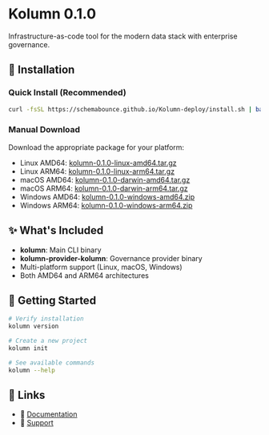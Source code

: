 # Kolumn 0.1.0

Infrastructure-as-code tool for the modern data stack with enterprise governance.

## 🚀 Installation

### Quick Install (Recommended)
```bash
curl -fsSL https://schemabounce.github.io/Kolumn-deploy/install.sh | bash
```

### Manual Download
Download the appropriate package for your platform:
- Linux AMD64: [kolumn-0.1.0-linux-amd64.tar.gz](https://github.com/schemabounce/Kolumn-deploy/releases/download/v0.1.0/kolumn-0.1.0-linux-amd64.tar.gz)
- Linux ARM64: [kolumn-0.1.0-linux-arm64.tar.gz](https://github.com/schemabounce/Kolumn-deploy/releases/download/v0.1.0/kolumn-0.1.0-linux-arm64.tar.gz)
- macOS AMD64: [kolumn-0.1.0-darwin-amd64.tar.gz](https://github.com/schemabounce/Kolumn-deploy/releases/download/v0.1.0/kolumn-0.1.0-darwin-amd64.tar.gz)
- macOS ARM64: [kolumn-0.1.0-darwin-arm64.tar.gz](https://github.com/schemabounce/Kolumn-deploy/releases/download/v0.1.0/kolumn-0.1.0-darwin-arm64.tar.gz)
- Windows AMD64: [kolumn-0.1.0-windows-amd64.zip](https://github.com/schemabounce/Kolumn-deploy/releases/download/v0.1.0/kolumn-0.1.0-windows-amd64.zip)
- Windows ARM64: [kolumn-0.1.0-windows-arm64.zip](https://github.com/schemabounce/Kolumn-deploy/releases/download/v0.1.0/kolumn-0.1.0-windows-arm64.zip)

## ✨ What's Included
- **kolumn**: Main CLI binary
- **kolumn-provider-kolumn**: Governance provider binary
- Multi-platform support (Linux, macOS, Windows)
- Both AMD64 and ARM64 architectures

## 🎯 Getting Started
```bash
# Verify installation
kolumn version

# Create a new project
kolumn init

# See available commands
kolumn --help
```

## 🔗 Links
- 📖 [Documentation](https://schemabounce.github.io/Kolumn-deploy)
- 💬 [Support](https://github.com/schemabounce/Kolumn-deploy/issues)
